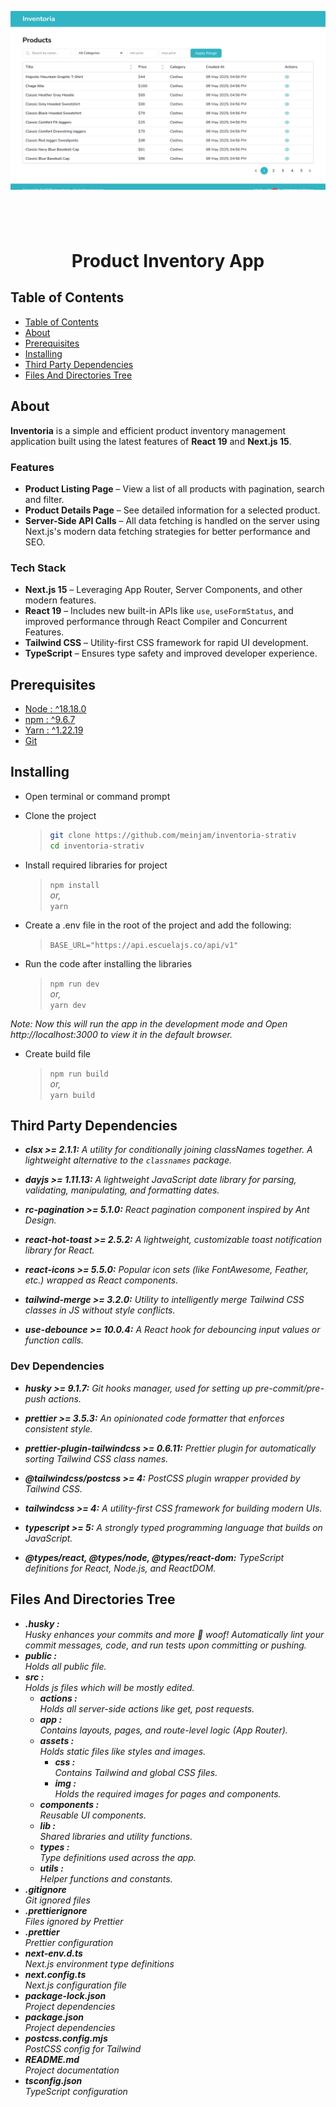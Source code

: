 ![CHEESE!](./src/assets/img/banner.jpg)

## &nbsp;

<h1 align="center">Product Inventory App</h1>

## Table of Contents

- [Table of Contents](#)
- [About](#about)
- [Prerequisites](#prerequisites)
- [Installing](#installing)
- [Third Party Dependencies](#third-party-dependencies)
- [Files And Directories Tree](#files-and-directories-tree)

## About

**Inventoria** is a simple and efficient product inventory management application built using the latest features of **React 19** and **Next.js 15**.

### Features

- **Product Listing Page** – View a list of all products with pagination, search and filter.
- **Product Details Page** – See detailed information for a selected product.
- **Server-Side API Calls** – All data fetching is handled on the server using Next.js's modern data fetching strategies for better performance and SEO.

### Tech Stack

- **Next.js 15** – Leveraging App Router, Server Components, and other modern features.
- **React 19** – Includes new built-in APIs like `use`, `useFormStatus`, and improved performance through React Compiler and Concurrent Features.
- **Tailwind CSS** – Utility-first CSS framework for rapid UI development.
- **TypeScript** – Ensures type safety and improved developer experience.

## Prerequisites

- [Node : ^18.18.0](https://nodejs.org/en/download/)
- [npm : ^9.6.7](https://nodejs.org/en/download/)
- [Yarn : ^1.22.19](https://classic.yarnpkg.com/en/docs/install)
- [Git](https://git-scm.com/downloads)

## Installing

- Open terminal or command prompt

- Clone the project

  > ```bash
  > git clone https://github.com/meinjam/inventoria-strativ
  > cd inventoria-strativ
  > ```

- Install required libraries for project

  > `npm install`\
  > _or,_ \
  > `yarn`

- Create a .env file in the root of the project and add the following:

  > `BASE_URL="https://api.escuelajs.co/api/v1"`

- Run the code after installing the libraries

  > `npm run dev`\
  > _or,_ \
  > `yarn dev`

_Note: Now this will run the app in the development mode and Open http://localhost:3000 to view it in the default browser._

- Create build file

  > `npm run build` \
  > _or,_ \
  > `yarn build`

## Third Party Dependencies

- **_clsx >= 2.1.1:_**
  _A utility for conditionally joining classNames together. A lightweight alternative to the `classnames` package._

- **_dayjs >= 1.11.13:_**
  _A lightweight JavaScript date library for parsing, validating, manipulating, and formatting dates._

- **_rc-pagination >= 5.1.0:_**
  _React pagination component inspired by Ant Design._

- **_react-hot-toast >= 2.5.2:_**
  _A lightweight, customizable toast notification library for React._

- **_react-icons >= 5.5.0:_**
  _Popular icon sets (like FontAwesome, Feather, etc.) wrapped as React components._

- **_tailwind-merge >= 3.2.0:_**
  _Utility to intelligently merge Tailwind CSS classes in JS without style conflicts._

- **_use-debounce >= 10.0.4:_**
  _A React hook for debouncing input values or function calls._

### Dev Dependencies

- **_husky >= 9.1.7:_**
  _Git hooks manager, used for setting up pre-commit/pre-push actions._

- **_prettier >= 3.5.3:_**
  _An opinionated code formatter that enforces consistent style._

- **_prettier-plugin-tailwindcss >= 0.6.11:_**
  _Prettier plugin for automatically sorting Tailwind CSS class names._

- **_@tailwindcss/postcss >= 4:_**
  _PostCSS plugin wrapper provided by Tailwind CSS._

- **_tailwindcss >= 4:_**
  _A utility-first CSS framework for building modern UIs._

- **_typescript >= 5:_**
  _A strongly typed programming language that builds on JavaScript._

- **_@types/react, @types/node, @types/react-dom:_**
  _TypeScript definitions for React, Node.js, and ReactDOM._

## Files And Directories Tree

- **_.husky :_**\
  _Husky enhances your commits and more 🐶 woof! Automatically lint your commit messages, code, and run tests upon committing or pushing._
- **_public :_**\
  _Holds all public file._
- **_src :_** \
  _Holds js files which will be mostly edited._
  - **_actions :_** \
    _Holds all server-side actions like get, post requests._
  - **_app :_** \
    _Contains layouts, pages, and route-level logic (App Router)._
  - **_assets :_** \
    _Holds static files like styles and images._
    - **_css :_**\
      _Contains Tailwind and global CSS files._
    - **_img :_** \
      _Holds the required images for pages and components._
  - **_components :_** \
    _Reusable UI components._
  - **_lib :_** \
    _Shared libraries and utility functions._
  - **_types :_** \
    _Type definitions used across the app._
  - **_utils :_** \
    _Helper functions and constants._
- **_.gitignore_**\
  _Git ignored files_
- **_.prettierignore_**\
  _Files ignored by Prettier_
- **_.prettier_**\
  _Prettier configuration_
- **_next-env.d.ts_**\
  _Next.js environment type definitions_
- **_next.config.ts_**\
  _Next.js configuration file_
- **_package-lock.json_**\
  _Project dependencies_
- **_package.json_**\
  _Project dependencies_
- **_postcss.config.mjs_**\
  _PostCSS config for Tailwind_
- **_README.md_**\
  _Project documentation_
- **_tsconfig.json_**\
  _TypeScript configuration_
